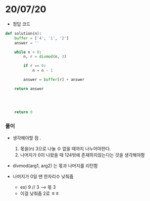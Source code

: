 # 20/07/20
- 정답 코드
```python
def solution(n):
    buffer = ['4', '1', '2']
    answer = ''

    while n > 0:
        n, r = divmod(n, 3)

        if r == 0:
            n = n - 1

        answer = buffer[r] + answer

    return answer
            
                
            
    
    return 0
```

### 풀이
- 생각해야할 점 .
    1. 몫을(n) 3으로 나눌 수 없을 때까지 나누어야한다.
    2. 나머지가 0이 나왔을 때 124밖에 존재하지않는다는 것을 생각해야함
    
- divmod(arg1, arg2) 는 몫과 나머지를 리턴함
- 나머지가 0일 땐 한자리수 낮춰줌 
    - ex) 9 // 3  --> 몫 3 
    - 이걸 낮춰줌 2로 ㅎㅎ